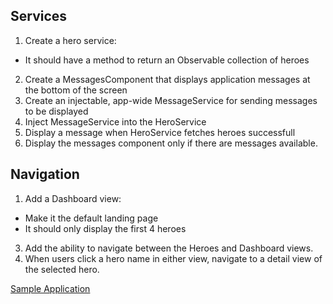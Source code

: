 ## Services

1. Create a hero service:
  * It should have a method to return an Observable collection of heroes
2. Create a MessagesComponent that displays application messages at the bottom of the screen
3. Create an injectable, app-wide MessageService for sending messages to be displayed
4. Inject MessageService into the HeroService
5. Display a message when HeroService fetches heroes successfull
6. Display the messages component only if there are messages available.

## Navigation

1. Add a Dashboard view:
 * Make it the default landing page
 * It should only display the first 4 heroes
3. Add the ability to navigate between the Heroes and Dashboard views.
4. When users click a hero name in either view, navigate to a detail view of the selected hero.

[Sample Application](https://89ynnb--run--4200.local.webcontainer.io/dashboard)
